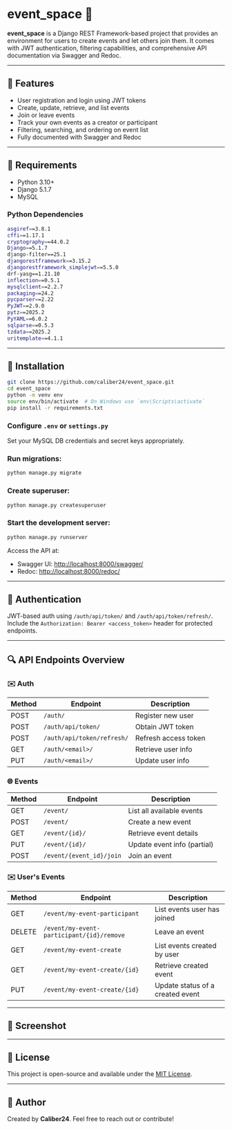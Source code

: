 # event\_space 🌟

**event\_space** is a Django REST Framework-based project that provides an environment for users to create events and let others join them. It comes with JWT authentication, filtering capabilities, and comprehensive API documentation via Swagger and Redoc.

---

## 🚀 Features

- User registration and login using JWT tokens
- Create, update, retrieve, and list events
- Join or leave events
- Track your own events as a creator or participant
- Filtering, searching, and ordering on event list
- Fully documented with Swagger and Redoc

---

## 📂 Requirements

- Python 3.10+
- Django 5.1.7
- MySQL

### Python Dependencies

```bash
asgiref==3.8.1
cffi==1.17.1
cryptography==44.0.2
Django==5.1.7
django-filter==25.1
djangorestframework==3.15.2
djangorestframework_simplejwt==5.5.0
drf-yasg==1.21.10
inflection==0.5.1
mysqlclient==2.2.7
packaging==24.2
pycparser==2.22
PyJWT==2.9.0
pytz==2025.2
PyYAML==6.0.2
sqlparse==0.5.3
tzdata==2025.2
uritemplate==4.1.1
```

---

## 🚧 Installation

```bash
git clone https://github.com/caliber24/event_space.git
cd event_space
python -m venv env
source env/bin/activate  # On Windows use `env\Scripts\activate`
pip install -r requirements.txt
```

### Configure `.env` or `settings.py`

Set your MySQL DB credentials and secret keys appropriately.

### Run migrations:

```bash
python manage.py migrate
```

### Create superuser:

```bash
python manage.py createsuperuser
```

### Start the development server:

```bash
python manage.py runserver
```

Access the API at:

- Swagger UI: [http://localhost:8000/swagger/](http://localhost:8000/swagger/)
- Redoc: [http://localhost:8000/redoc/](http://localhost:8000/redoc/)

---

## 🔐 Authentication

JWT-based auth using `/auth/api/token/` and `/auth/api/token/refresh/`. Include the `Authorization: Bearer <access_token>` header for protected endpoints.

---

## 🔍 API Endpoints Overview

### ✉️ Auth

| Method | Endpoint                   | Description          |
| ------ | -------------------------- | -------------------- |
| POST   | `/auth/`                   | Register new user    |
| POST   | `/auth/api/token/`         | Obtain JWT token     |
| POST   | `/auth/api/token/refresh/` | Refresh access token |
| GET    | `/auth/<email>/`           | Retrieve user info   |
| PUT    | `/auth/<email>/`           | Update user info     |

### 🌐 Events

| Method | Endpoint                 | Description                 |
| ------ | ------------------------ | --------------------------- |
| GET    | `/event/`                | List all available events   |
| POST   | `/event/`                | Create a new event          |
| GET    | `/event/{id}/`           | Retrieve event details      |
| PUT    | `/event/{id}/`           | Update event info (partial) |
| POST   | `/event/{event_id}/join` | Join an event               |

### ✉️ User's Events

| Method | Endpoint                                  | Description                      |
| ------ | ----------------------------------------- | -------------------------------- |
| GET    | `/event/my-event-participant`             | List events user has joined      |
| DELETE | `/event/my-event-participant/{id}/remove` | Leave an event                   |
| GET    | `/event/my-event-create`                  | List events created by user      |
| GET    | `/event/my-event-create/{id}`             | Retrieve created event           |
| PUT    | `/event/my-event-create/{id}`             | Update status of a created event |

---

## 📄 Screenshot



---

## 📆 License

This project is open-source and available under the [MIT License](LICENSE).

---

## 🙋 Author

Created by **Caliber24**. Feel free to reach out or contribute!

